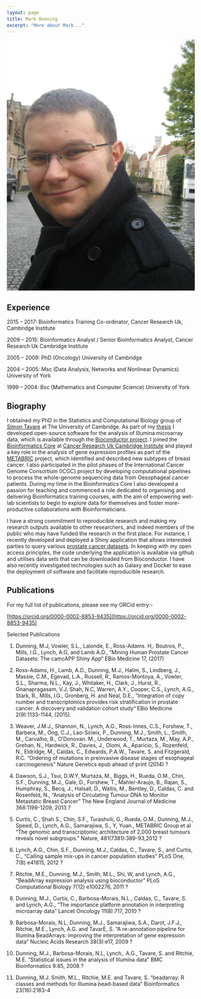 ```yaml
---
layout: page
title: Mark Dunning
excerpt: "More about Mark..."
---
```


![](images/IMG_2921_resize.JPG)

## Experience

2015 – 2017: Bioinformatics Training Co-ordinator, Cancer Research Uk, Cambridge Institute

2009 – 2015: Bioinformatics Analyst / Senior Bioinformatics Analyst, Cancer Research Uk Cambridge Institute

2005 – 2009: PhD (Oncology) University of Cambridge

2004 – 2005: Msc (Data Analysis, Networks and Nonlinear Dynamics) University of York

1999 – 2004: Bsc (Mathematics and Computer Science) University of York

 
## Biography

I obtained my PhD in the Statistics and Computational Biology group of [Simon Tavare](https://www.compbio.group.cam.ac.uk/) at The University of Cambridge. As part of my [thesis](https://www.repository.cam.ac.uk/handle/1810/218542) I developed open-source software for the analysis of Illumina microarray data, which is available through the [Bioconductor project](www.bioconductor.org). I joined the [Bioinformatics Core](http://www.cruk.cam.ac.uk/core-facilities/bioinformatics-core) at [Cancer Research Uk Cambridge Institute](http://www.cruk.cam.ac.uk/) and played a key role in the analysis of gene expression profiles as part of the [METABRIC](https://www.ncbi.nlm.nih.gov/pubmed/22522925) project, which identified and described new subtypes of breast cancer. I also participated in the pilot phases of the International Cancer Genome Consortium (ICGC) project by developing computational pipelines to process the whole-genome sequencing data from Oesophageal cancer patients. During my time in the Bioinformatics Core I also developed a passion for teaching and commenced a role dedicated to organising and delivering Bioinformatics training courses, with the aim of empowering wet-lab scientists to begin to explore data for themselves and foster more-productive collaborations with Bioinformaticians.

I have a strong commitment to reproducible research and making my research outputs available to other researchers, and indeed members of the public who may have funded the research in the first place. For instance, I recently developed and deployed a Shiny application that allows interested parties to query various [prostate cancer datasets](http://bioinformatics.cruk.cam.ac.uk/apps/camcAPP/). In keeping with my open access principles, the code underlying the application is available via github and utilises data sets that can be downloaded from Bioconductor. I have also recently investigated technologies such as Galaxy and Docker to ease the deployment of software and facilitate reproducible research.

## Publications

For my full list of publications, please see my ORCid entry:-

[https://orcid.org/0000-0002-8853-9435](https://orcid.org/0000-0002-8853-9435)

Selected Publications

1. Dunning, M.J, Vowler, S.L., Lalonde, E., Ross-Adams. H,. Boutros, P., Mills, I.G., Lynch, A.G, and Lamb A.D., “Mining Human Prostate Cancer Datasets: The camcAPP Shiny App“ EBio Medicine 17, (2017)

2. Ross-Adams, H., Lamb, A.D., Dunning, M.J., Halim, S., Lindberg, J., Massie, C.M., Egevad, L.A., Russell, R., Ramos-Montoya, A., Vowler, S.L., Sharma, N.L., Kay, J., Whitaker, H., Clark, J., Hurst, R., Gnanapragasam, V.J, Shah, N.C, Warren, A.Y., Cooper, C.S., Lynch, A.G., Stark, R., Mills, I.G., Gronberg, H. and Neal, D.E., “Integration of copy number and transcriptomics provides risk stratification in prostate cancer: A discovery and validation cohort study“ EBio Medicine 2(9):1133-1144, (2015).

3. Weaver, J.M.J., Shannon, N., Lynch, A.G., Ross-Innes, C.S., Forshew, T., Barbera, M., Ong, C.J., Lao-Sirieix, P., Dunning, M.J., Smith, L., Smith, M., Carvalho, B., O’Donovan. M., Underwood, T., Murtaza, M., May, A.P., Grehan, N., Hardwick, R., Davies, J., Olomi, A., Aparicio, S., Rozenfeld, N., Eldridge, M., Caldas, C., Edwards, P.A.W., Tavare, S. and Fitzgerald, R.C. “Ordering of mutations in preinvasive disease stages of esophageal carcinogenesis” Nature Genetics epub ahead of print (2014) ?

4. Dawson, S.J., Tsui, D.W.Y, Murtaza, M., Biggs, H., Rueda, O.M., Chin, S.F., Dunning, M.J., Gale, D., Forshew, T., Mahler-Araujo, B., Rajan, S., Humphray, S., Becq, J., Halsall, D., Wallis, M., Bentley, D., Caldas, C. and Rosenfeld, N., “Analysis of Circulating Tumour DNA to Monitor Metastatic Breast Cancer” The New England Journal of Medicine 368:1199-1209, 2013 ?

5. Curtis, C., Shah S., Chin, S.F., Turashvili, G., Rueda, O.M., Dunning, M.J., Speed, D., Lynch, A.G., Samarajiwa, S., Y, Yuan., METABRIC Group et al “The genomic and transcriptomic architecture of 2,000 breast tumours reveals novel subgroups.” Nature, 481(7381):389-93,2012 ?

6. Lynch, A.G., Chin, S.F., Dunning, M.J., Caldas, C., Tavare, S., and Curtis, C., “Calling sample mix-ups in cancer population studies” PLoS One, 7(8) e41815, 2012 ?

7. Ritchie, M.E., Dunning, M.J., Smith, M.L., Shi, W, and Lynch, A.G., “BeadArray expression analysis using bioconductor” PLoS Computational Biology 7(12) e1002276, 2011 ?

8. Dunning, M.J., Curtis, C., Barbosa-Morais, N.L., Caldas, C., Tavare, S. and Lynch, A.G., “The importance platform annotation in interpreting microarray data” Lancet Oncology 11(8):717, 2010 ?

9. Barbosa-Morais, N.L, Dunning, M.J., Samarajiwa, S.A., Darot, J.F.J., Ritchie, M.E., Lynch, A.G. and TavarE, S. “A re-annotation pipeline for Illumina BeadArrays: improving the interpretation of gene expression data” Nucleic Acids Research 38(3):e17, 2009 ?

10. Dunning, M.J., Barbosa-Morais, N.L, Lynch,. A.G., Tavare, S. and Ritchie, M.E. “Statistical issues in the analysis of Illumina data” BMC Bioinformatics 9:85, 2008 ?

11. Dunning, M.J. Smith, M.L., Ritchie, M.E. and Tavare, S. “beadarray: R classes and methods for Illumina bead-based data” Bioinformatics 23(16):2183-4 